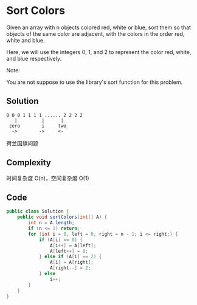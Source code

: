 # Sort Colors

Given an array with n objects colored red, white or blue, sort them so that objects of the same color are adjacent, with the colors in the order red, white and blue.

Here, we will use the integers 0, 1, and 2 to represent the color red, white, and blue respectively.

Note:

You are not suppose to use the library's sort function for this problem.

## Solution

    0 0 0 1 1 1 1 ...... 2 2 2 2
       |         |      |
     zero        i     two
      ->        ->     <-  

荷兰国旗问题

## Complexity

时间复杂度 O(n)，空间复杂度 O(1)

## Code

```java
public class Solution {
    public void sortColors(int[] A) {
        int n = A.length;
        if (n <= 1) return;
        for (int i = 0, left = 0, right = n - 1; i <= right;) {
            if (A[i] == 0) {
                A[i++] = A[left];
                A[left++] = 0;
            } else if (A[i] == 2) {
                A[i] = A[right];
                A[right--] = 2;
            } else 
                i++;
        }
    }
}
```

